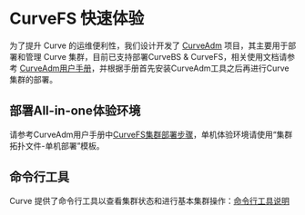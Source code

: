 #  CurveFS 快速体验
为了提升 Curve 的运维便利性，我们设计开发了 [CurveAdm](https://github.com/opencurve/curveadm) 项目，其主要用于部署和管理 Curve 集群，目前已支持部署CurveBS & CurveFS，相关使用文档请参考 [CurveAdm用户手册](https://github.com/opencurve/curveadm/wiki)，并根据手册首先安装CurveAdm工具之后再进行Curve集群的部署。

##  部署All-in-one体验环境
请参考CurveAdm用户手册中[CurveFS集群部署步骤](https://github.com/opencurve/curveadm/wiki/curvefs-cluster-deployment)，单机体验环境请使用“集群拓扑文件-单机部署”模板。

## 命令行工具
Curve 提供了命令行工具以查看集群状态和进行基本集群操作：[命令行工具说明](https://docs.opencurve.io/CurveFS/maintenance/command-line-tools)
